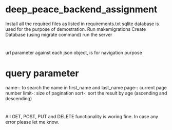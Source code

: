 # deep_peace_backend_assignment
Install all the required files as listed in requirements.txt
sqlite database is used for the purpose of demostration. 
Run makemigrations
Create Database (using migrate command)
run the server 
#
url parameter against each json object, is for navigation purpose
# query parameter 
name-: to search the name in first_name and last_name
page-: current page number 
limit-: size of pagination
sort-: sort the result by age (ascending and descending)
#
All GET, POST, PUT and DELETE functionality is woring fine. In case any error please let me know.

